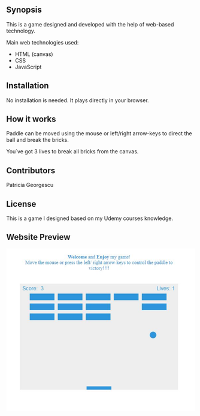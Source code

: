  
## Synopsis

This is a game designed and developed with the help of web-based technology.  

Main web technologies used:

* HTML (canvas)
* CSS
* JavaScript

## Installation

No installation is needed. It plays directly in your browser.

## How it works

Paddle can be moved using the mouse or left/right arrow-keys to direct the ball and break the bricks.

You`ve got 3 lives to break all bricks from the canvas.

## Contributors

Patricia Georgescu

## License

This is a game I designed based on my Udemy courses knowledge.

## Website Preview

![Alt text](assets/gamePreview.JPG?raw=true "Game Preview")